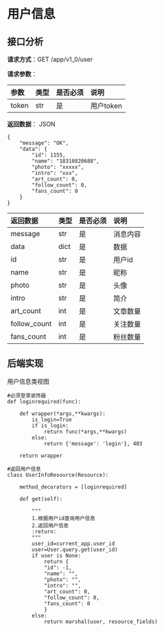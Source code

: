 # 用户信息

## 接口分析

**请求方式**：GET /app/v1\_0/user

**请求参数**：

| 参数 | 类型 | 是否必须 | 说明 |
| :--- | :--- | :--- | :--- |
| token | str | 是 | 用户token |

**返回数据**： JSON

```
{
    "message": "OK",
    "data": {
        "id": 1155,
        "name": "18310820688",
        "photo": "xxxxx",
        "intro": "xxx",
        "art_count": 0,
        "follow_count": 0,
        "fans_count": 0
    }
}
```

| 返回数据 | 类型 | 是否必须 | 说明 |
| :--- | :--- | :--- | :--- |
| message | str | 是 | 消息内容 |
| data | dict | 是 | 数据 |
| id | str | 是 | 用户id |
| name | str | 是 | 昵称 |
| photo | str | 是 | 头像 |
| intro | str | 是 | 简介 |
| art\_count | int | 是 | 文章数量 |
| follow\_count | int | 是 | 关注数量 |
| fans\_count | int | 是 | 粉丝数量 |

## 后端实现

用户信息类视图

```
#必须登录装饰器
def loginrequired(func):

    def wrapper(*args,**kwargs):
        is_login=True
        if is_login:
            return func(*args,**kwargs)
        else:
            return {'message': 'login'}, 403

    return wrapper

#返回用户信息
class UserInfoResource(Resource):

    method_decorators = [loginrequired]

    def get(self):

        """
        1.根据用户id查询用户信息
        2.返回用户信息
        :return:
        """
        user_id=current_app.user_id
        user=User.query.get(user_id)
        if user is None:
            return {
            "id": -1,
            "name": "",
            "photo": "",
            "intro": "",
            "art_count": 0,
            "follow_count": 0,
            "fans_count": 0
            }
        else:
            return marshal(user, resource_fields)
```



